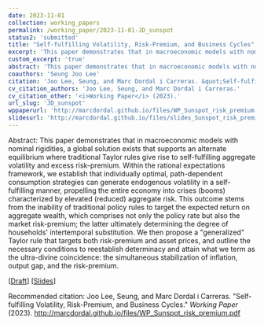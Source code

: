 ```yaml
---
date: 2023-11-01
collection: working_papers
permalink: /working_paper/2023-11-01-JD_sunspot
status2: 'submitted'
title: "Self-fulfilling Volatility, Risk-Premium, and Business Cycles"
excerpt: 'This paper demonstrates that in macroeconomic models with nominal rigidities, a global solution exists that supports an alternate equilibrium where traditional Taylor rules give rise to self-fulfilling aggregate volatility and excess risk-premium. Within the rational expectations framework, we establish that individually optimal, path-dependent consumption strategies can generate endogenous volatility in a self-fulfilling manner, propelling the entire economy into crises (booms) characterized by elevated (reduced) aggregate risk. This outcome stems from the inability of traditional policy rules to target the expected return on aggregate wealth, which comprises not only the policy rate but also the market risk-premium; the latter ultimately determining the degree of households&apos; intertemporal substitution. We then propose a &quot;generalized&quot; Taylor rule that targets both risk-premium and asset prices, and outline the necessary conditions to reestablish determinacy and attain what we term as the ultra-divine coincidence: the simultaneous stabilization of inflation, output gap, and the risk-premium.'
custom_excerpt: 'true'
abstract: 'This paper demonstrates that in macroeconomic models with nominal rigidities, a global solution exists that supports an alternate equilibrium where traditional Taylor rules give rise to self-fulfilling aggregate volatility and excess risk-premium. Within the rational expectations framework, we establish that individually optimal, path-dependent consumption strategies can generate endogenous volatility in a self-fulfilling manner, propelling the entire economy into crises (booms) characterized by elevated (reduced) aggregate risk. This outcome stems from the inability of traditional policy rules to target the expected return on aggregate wealth, which comprises not only the policy rate but also the market risk-premium; the latter ultimately determining the degree of households&apos; intertemporal substitution. We then propose a &quot;generalized&quot; Taylor rule that targets both risk-premium and asset prices, and outline the necessary conditions to reestablish determinacy and attain what we term as the ultra-divine coincidence: the simultaneous stabilization of inflation, output gap, and the risk-premium.'
coauthors: 'Seung Joo Lee'
citation: 'Joo Lee, Seung, and Marc Dordal i Carreras. &quot;Self-fulfilling Volatility, Risk-Premium, and Business Cycles.&quot;  <i>Working Paper</i> (2023).'
cv_citation_authors: 'Joo Lee, Seung, and Marc Dordal i Carreras.'
cv_citation_other: '<i>Working Paper</i> (2023).'
url_slug: 'JD_sunspot'
wppaperurl: 'http://marcdordal.github.io/files/WP_Sunspot_risk_premium.pdf'
slidesurl: 'http://marcdordal.github.io/files/slides_Sunspot_risk_premium.pdf'
---
```

Abstract: This paper demonstrates that in macroeconomic models with nominal rigidities, a global solution exists that supports an alternate equilibrium where traditional Taylor rules give rise to self-fulfilling aggregate volatility and excess risk-premium. Within the rational expectations framework, we establish that individually optimal, path-dependent consumption strategies can generate endogenous volatility in a self-fulfilling manner, propelling the entire economy into crises (booms) characterized by elevated (reduced) aggregate risk. This outcome stems from the inability of traditional policy rules to target the expected return on aggregate wealth, which comprises not only the policy rate but also the market risk-premium; the latter ultimately determining the degree of households&apos; intertemporal substitution. We then propose a &quot;generalized&quot; Taylor rule that targets both risk-premium and asset prices, and outline the necessary conditions to reestablish determinacy and attain what we term as the ultra-divine coincidence: the simultaneous stabilization of inflation, output gap, and the risk-premium.

[[Draft](http://marcdordal.github.io/files/WP_Sunspot_risk_premium.pdf)] [[Slides](http://marcdordal.github.io/files/slides_Sunspot_risk_premium.pdf)] 

Recommended citation: Joo Lee, Seung, and Marc Dordal i Carreras. "Self-fulfilling Volatility, Risk-Premium, and Business Cycles."  <i>Working Paper</i> (2023). http://marcdordal.github.io/files/WP_Sunspot_risk_premium.pdf